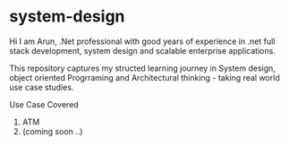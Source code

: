 # system-design

Hi I am Arun, .Net professional with good years of experience in .net full stack development, system design and scalable enterprise applications.

This repository captures my structed learning journey in System design, object oriented Progrraming and Architectural thinking - taking real world use case studies.

Use Case Covered
1. ATM
2. (coming soon ..)
